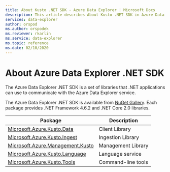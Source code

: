 ```yaml
---
title: About Kusto .NET SDK - Azure Data Explorer | Microsoft Docs
description: This article describes About Kusto .NET SDK in Azure Data Explorer.
services: data-explorer
author: orspod
ms.author: orspodek
ms.reviewer: rkarlin
ms.service: data-explorer
ms.topic: reference
ms.date: 02/10/2020
---
```

# About Azure Data Explorer .NET SDK

The Azure Data Explorer .NET SDK is a set of libraries that .NET applications can use to communicate with the Azure Data Explorer service.

The Azure Data Explorer .NET SDK is available from [NuGet Gallery](https://www.nuget.org/).
Each package provides .NET Framework 4.6.2 and .NET Core 2.0 libraries.

|Package                                                                                             |Description        |
|----------------------------------------------------------------------------------------------------|-------------------|
|[Microsoft.Azure.Kusto.Data](https://www.nuget.org/packages/Microsoft.Azure.Kusto.Data/)            |Client Library     |
|[Microsoft.Azure.Kusto.Ingest](https://www.nuget.org/packages/Microsoft.Azure.Kusto.Ingest/)        |Ingestion Library  |
|[Microsoft.Azure.Management.Kusto](https://www.nuget.org/packages/Microsoft.Azure.Management.Kusto/)|Management Library |
|[Microsoft.Azure.Kusto.Language](https://www.nuget.org/packages/Microsoft.Azure.Kusto.Language/)    |Language service   |
|[Microsoft.Azure.Kusto.Tools](https://www.nuget.org/packages/Microsoft.Azure.Kusto.Tools/)          |Command-line tools |

